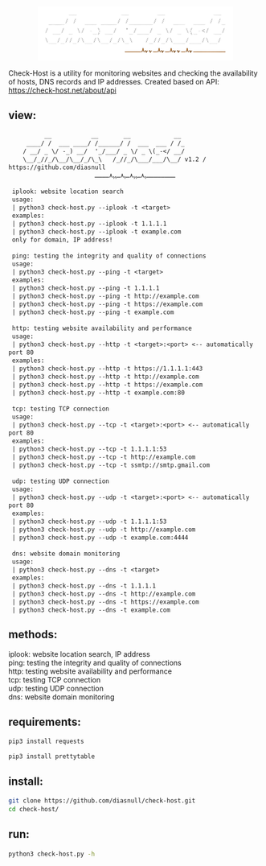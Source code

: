 <p align="center">
	<img src="/assests/check-host.png">
</p>

Check-Host is a utility for monitoring websites and checking the availability of hosts, DNS records and IP addresses. Created based on API: https://check-host.net/about/api

## view:
```
          __           __       __            __ 
     ____/ /  ___ ____/ /______/ /  ___  ___ / /_
    / __/ _ \/ -_) __/  '_/___/ _ \/ _ \(_-</ __/
    \__/_//_/\__/\__/_/\_\   /_//_/\___/___/\__/ v1.2 / https://github.com/diasnull                                  
                        ــــــــﮩ٨ـﮩﮩ٨ـﮩ٨ـﮩﮩ٨ــــ
                        
 iplook: website location search
 usage:
 | python3 check-host.py --iplook -t <target>
 examples:
 | python3 check-host.py --iplook -t 1.1.1.1
 | python3 check-host.py --iplook -t example.com
 only for domain, IP address!

 ping: testing the integrity and quality of connections
 usage:
 | python3 check-host.py --ping -t <target>
 examples:
 | python3 check-host.py --ping -t 1.1.1.1
 | python3 check-host.py --ping -t http://example.com
 | python3 check-host.py --ping -t https://example.com
 | python3 check-host.py --ping -t example.com

 http: testing website availability and performance
 usage:
 | python3 check-host.py --http -t <target>:<port> <-- automatically port 80
 examples:
 | python3 check-host.py --http -t https://1.1.1.1:443
 | python3 check-host.py --http -t http://example.com
 | python3 check-host.py --http -t https://example.com
 | python3 check-host.py --http -t example.com:80

 tcp: testing TCP connection
 usage:
 | python3 check-host.py --tcp -t <target>:<port> <-- automatically port 80
 examples:
 | python3 check-host.py --tcp -t 1.1.1.1:53
 | python3 check-host.py --tcp -t http://example.com
 | python3 check-host.py --tcp -t ssmtp://smtp.gmail.com

 udp: testing UDP connection
 usage:
 | python3 check-host.py --udp -t <target>:<port> <-- automatically port 80
 examples:
 | python3 check-host.py --udp -t 1.1.1.1:53
 | python3 check-host.py --udp -t http://example.com
 | python3 check-host.py --udp -t example.com:4444

 dns: website domain monitoring
 usage:
 | python3 check-host.py --dns -t <target>
 examples:
 | python3 check-host.py --dns -t 1.1.1.1
 | python3 check-host.py --dns -t http://example.com
 | python3 check-host.py --dns -t https://example.com
 | python3 check-host.py --dns -t example.com
```

## methods:
iplook: website location search, IP address<br>
ping: testing the integrity and quality of connections<br>
http: testing website availability and performance<br>
tcp: testing TCP connection<br>
udp: testing UDP connection<br>
dns: website domain monitoring<br>

## requirements:
```
pip3 install requests
```
```
pip3 install prettytable
```

## install:
``` bash
git clone https://github.com/diasnull/check-host.git
cd check-host/
```

## run:
``` bash
python3 check-host.py -h
```


